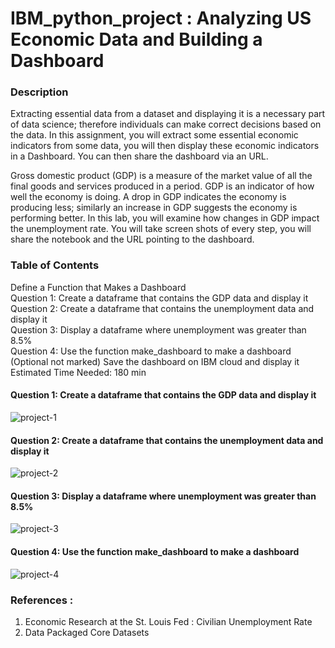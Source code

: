 # IBM_python_project : Analyzing US Economic Data and Building a Dashboard

### Description

Extracting essential data from a dataset and displaying it is a necessary part of data science; therefore individuals can make correct decisions based on the data. In this assignment, you will extract some essential economic indicators from some data, you will then display these economic indicators in a Dashboard. You can then share the dashboard via an URL.

Gross domestic product (GDP) is a measure of the market value of all the final goods and services produced in a period. GDP is an indicator of how well the economy is doing. A drop in GDP indicates the economy is producing less; similarly an increase in GDP suggests the economy is performing better. In this lab, you will examine how changes in GDP impact the unemployment rate. You will take screen shots of every step, you will share the notebook and the URL pointing to the dashboard.

### Table of Contents

Define a Function that Makes a Dashboard <br>
Question 1: Create a dataframe that contains the GDP data and display it <br>
Question 2: Create a dataframe that contains the unemployment data and display it <br>
Question 3: Display a dataframe where unemployment was greater than 8.5% <br>
Question 4: Use the function make_dashboard to make a dashboard <br>
(Optional not marked) Save the dashboard on IBM cloud and display it <br>
Estimated Time Needed: 180 min

#### Question 1: Create a dataframe that contains the GDP data and display it

![project-1](https://user-images.githubusercontent.com/11509483/81385169-29ce1800-9113-11ea-9bb8-0b0f744f3b75.png)

#### Question 2: Create a dataframe that contains the unemployment data and display it

![project-2](https://user-images.githubusercontent.com/11509483/81385259-53873f00-9113-11ea-9013-be474523628b.png)

#### Question 3: Display a dataframe where unemployment was greater than 8.5%

![project-3](https://user-images.githubusercontent.com/11509483/81385261-54b86c00-9113-11ea-8851-84bbc6dc41ff.png)

#### Question 4: Use the function make_dashboard to make a dashboard

![project-4](https://user-images.githubusercontent.com/11509483/81385267-55e99900-9113-11ea-8b7c-a611fb345175.png)

### References :
1) Economic Research at the St. Louis Fed : Civilian Unemployment Rate
2) Data Packaged Core Datasets
